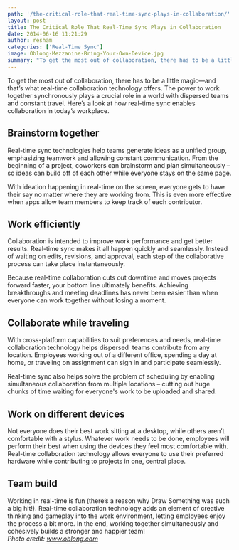 ```yaml
---
path: '/the-critical-role-that-real-time-sync-plays-in-collaboration/'
layout: post
title: The Critical Role That Real-Time Sync Plays in Collaboration
date: 2014-06-16 11:21:29
author: resham
categories: ['Real-Time Sync']
image: Oblong-Mezzanine-Bring-Your-Own-Device.jpg
summary: "To get the most out of collaboration, there has to be a little magic—and that’s what real-time collaboration technology offers. The power to work together synchronously plays a crucial role in a world with dispersed teams and constant travel. Here’s a look at how real-time sync enables collaboration in today’s workplace."
---
```

To get the most out of collaboration, there has to be a little magic—and that’s what real-time collaboration technology offers. The power to work together synchronously plays a crucial role in a world with dispersed teams and constant travel. Here’s a look at how real-time sync enables collaboration in today’s workplace.<!--more-->
<h2><b>Brainstorm together</b></h2>
Real-time sync technologies help teams generate ideas as a unified group, emphasizing teamwork and allowing constant communication. From the beginning of a project, coworkers can brainstorm and plan simultaneously – so ideas can build off of each other while everyone stays on the same page.

With ideation happening in real-time on the screen, everyone gets to have their say no matter where they are working from. This is even more effective when apps allow team members to keep track of each contributor.
<h2><b>Work efficiently </b></h2>
Collaboration is intended to improve work performance and get better results. Real-time sync makes it all happen quickly and seamlessly. Instead of waiting on edits, revisions, and approval, each step of the collaborative process can take place instantaneously.

Because real-time collaboration cuts out downtime and moves projects forward faster, your bottom line ultimately benefits. Achieving breakthroughs and meeting deadlines has never been easier than when everyone can work together without losing a moment.
<h2><b>Collaborate while traveling</b></h2>
With cross-platform capabilities to suit preferences and needs, real-time collaboration technology helps dispersed  teams contribute from any location. Employees working out of a different office, spending a day at home, or traveling on assignment can sign in and participate seamlessly.

Real-time sync also helps solve the problem of scheduling by enabling simultaneous collaboration from multiple locations – cutting out huge chunks of time waiting for everyone's work to be uploaded and shared.
<h2><b>Work on different devices</b></h2>
Not everyone does their best work sitting at a desktop, while others aren’t comfortable with a stylus. Whatever work needs to be done, employees will perform their best when using the devices they feel most comfortable with. Real-time collaboration technology allows everyone to use their preferred hardware while contributing to projects in one, central place.
<h2><b>Team build</b></h2>
Working in real-time is fun (there’s a reason why Draw Something was such a big hit!). Real-time collaboration technology adds an element of creative thinking and gameplay into the work environment, letting employees enjoy the process a bit more. In the end, working together simultaneously and cohesively builds a stronger and happier team!

<address>Photo credit: <a href="http://www.oblong.com/mezzanine/benefits/">www.oblong.com</a></address>